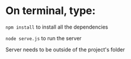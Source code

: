 # On terminal, type:

`npm install` to install all the dependencies

`node serve.js` to run the server

Server needs to be outside of the project's folder